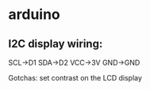 # arduino

## I2C display wiring:
SCL->D1
SDA->D2
VCC->3V
GND->GND

Gotchas: set contrast on the LCD display